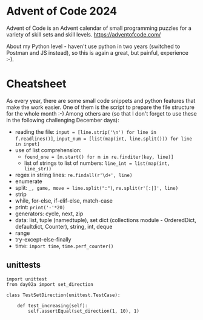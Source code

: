
# Advent of Code 2024
Advent of Code is an Advent calendar of small programming puzzles for a variety of skill sets and skill levels. 
https://adventofcode.com/

About my Python level - haven't use python in two years (switched to Postman and JS instead), so this is again a great, but painful, experience :-).

# Cheatsheet
As every year, there are some small code snippets and python features that make the work easier. One of them is the script to prepare the file structure for the whole month :-)
Among others are (so that I don't forget to use these in the following challenging December days):
* reading the file: `input = [line.strip('\n') for line in f.readlines()]`, `input_num = [list(map(int, line.split())) for line in input]`
* use of list comprehension: 
  * `found_one = [m.start() for m in re.finditer(key, line)]`
   * list of strings to list of numbers: `line_int = list(map(int, line_str))`
* regex in string lines: `re.findall(r'\d+', line)`
* enumerate
* split: `_, game, move = line.split(":")`, `re.split(r'[:|]', line)`
* strip
* while, for-else, if-elif-else, match-case 
* print: `print('-'*20)`
* generators: cycle, next, zip
* data: list, tuple (namedtuple), set  dict (collections module - OrderedDict, defaultdict, Counter), string, int, deque
* range
* try-except-else-finally
* time: `import time`, `time.perf_counter()`
 

## unittests
``` 
import unittest
from day02a import set_direction

class TestSetDirection(unittest.TestCase):

    def test_increasing(self):
        self.assertEqual(set_direction(1, 10), 1)
```